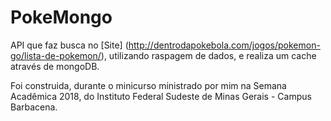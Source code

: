 # PokeMongo

API que faz busca no [Site] (http://dentrodapokebola.com/jogos/pokemon-go/lista-de-pokemon/), utilizando raspagem de dados, e realiza um cache através de mongoDB.

Foi construida, durante o minicurso ministrado por mim na Semana Acadêmica 2018, do Instituto Federal Sudeste de Minas Gerais - Campus Barbacena.

